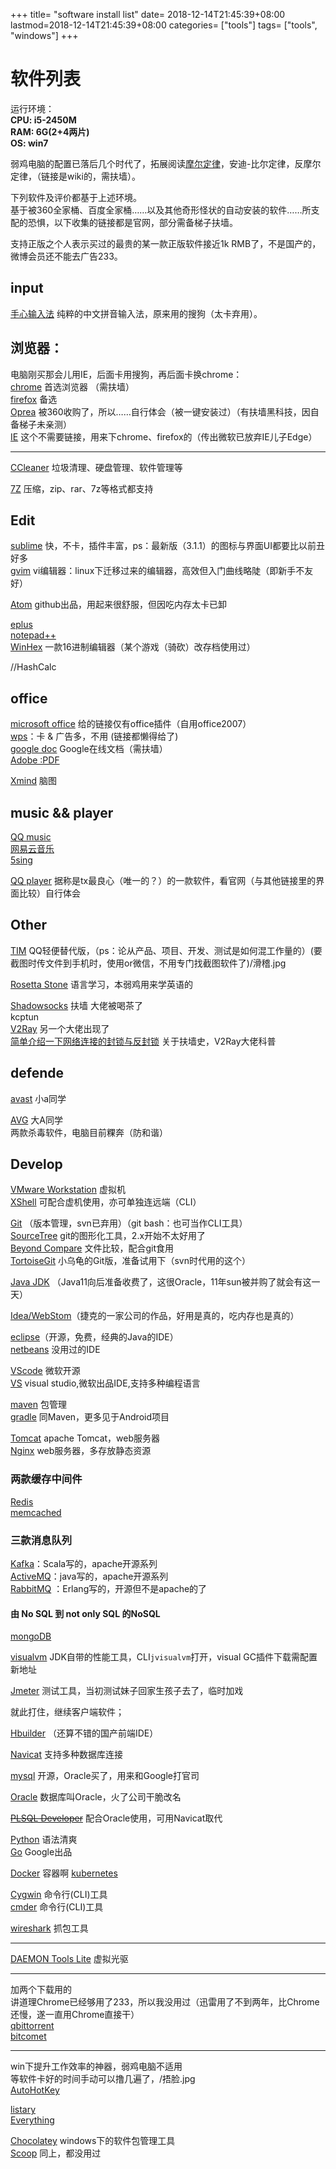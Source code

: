+++
title= "software install list"
date= 2018-12-14T21:45:39+08:00
lastmod=2018-12-14T21:45:39+08:00
categories= ["tools"]
tags= ["tools", "windows"]
+++


# 软件列表

运行环境：   
**CPU: i5-2450M  
RAM: 6G(2+4两片)    
OS:  win7**

弱鸡电脑的配置已落后几个时代了，拓展阅读[摩尔定律](https://zh.wikipedia.org/wiki/%E6%91%A9%E5%B0%94%E5%AE%9A%E5%BE%8B)，安迪-比尔定律，反摩尔定律，（链接是wiki的，需扶墙）。     

下列软件及评价都基于上述环境。  
基于被360全家桶、百度全家桶……以及其他奇形怪状的自动安装的软件……所支配的恐惧，以下收集的链接都是官网，部分需备梯子扶墙。  

支持正版之个人表示买过的最贵的某一款正版软件接近1k RMB了，不是国产的，微博会员还不能去广告233。

## input

[手心输入法](http://www.xinshuru.com) 纯粹的中文拼音输入法，原来用的搜狗（太卡弃用）。

## 浏览器：
电脑刚买那会儿用IE，后面卡用搜狗，再后面卡换chrome：  
[chrome](https://www.google.com/chrome)  首选浏览器  （需扶墙）    
[firefox](https:www.firefox.com)  备选    
[Oprea](https://www.opera.com)  被360收购了，所以……自行体会（被一键安装过）（有扶墙黑科技，因自备梯子未亲测）    
[IE](#) 这个不需要链接，用来下chrome、firefox的（传出微软已放弃IE儿子Edge）  

---
[CCleaner](http://www.ccleaner.com/)  垃圾清理、硬盘管理、软件管理等

[7Z](https://www.7-zip.org/)  压缩，zip、rar、7z等格式都支持

## Edit
[sublime](http://www.sublimetext.com/)  快，不卡，插件丰富，ps：最新版（3.1.1）的图标与界面UI都要比以前丑好多    
[gvim](https://www.vim.org/download.php)  vi编辑器：linux下迁移过来的编辑器，高效但入门曲线略陡（即新手不友好）    

[Atom](https://atom.io/)    github出品，用起来很舒服，但因吃内存太卡已卸

[eplus](https://www.eplus.com)  
[notepad++](https://notepad-plus-plus.org/)     
[WinHex](https://www.x-ways.net/winhex/)  一款16进制编辑器（某个游戏（骑砍）改存档使用过）

//HashCalc


## office
[microsoft office](https://www.microsoft.com/zh-cn/download/default.aspx) 给的链接仅有office插件（自用office2007）  
[wps]()：卡 & 广告多，不用 (链接都懒得给了)      
[google doc](https://docs.google.com)   Google在线文档（需扶墙）  
[Adobe :PDF](https://helpx.adobe.com/download-install.html?promoid=2K4PCJ2R&mv=other)   

[Xmind](https://www.xmind.net) 脑图

## music && player
[QQ music](http://y.qq.com/download)   
[网易云音乐](https://music.163.com)  
[5sing](http://5sing.kugou.com/index.html)

[QQ player](http://player.qq.com/) 据称是tx最良心（唯一的？）的一款软件，看官网（与其他链接里的界面比较）自行体会

## Other
[TIM](https://tim.qq.com) QQ轻便替代版，（ps：论从产品、项目、开发、测试是如何混工作量的）(要截图时传文件到手机时，使用or微信，不用专门找截图软件了)/滑稽.jpg

[Rosetta Stone](https://www.rosettastone.com/) 语言学习，本弱鸡用来学英语的

[Shadowsocks](https://github.com/shadowsocks/shadowsocks) 扶墙  大佬被喝茶了  
kcptun  
[V2Ray](https://www.v2ray.com/)  另一个大佬出现了  
[简单介绍一下网络连接的封锁与反封锁](https://steemit.com/cn/@v2ray/6knmmb)  关于扶墙史，V2Ray大佬科普


## defende
[avast](https://www.avast.com)  小a同学

[AVG](https://www.avg.com)   大A同学  
两款杀毒软件，电脑目前粿奔（防和谐）

## Develop

[VMware Workstation](https://www.vmware.com/cn/products/workstation-pro/faqs.html#downloads-trials) 虚拟机  
[XShell](https://www.netsarang.com/products/xsh_overview.html) 可配合虚机使用，亦可单独连远端（CLI）

[Git](https://www.git-scm.com/download) （版本管理，svn已弃用）（git bash：也可当作CLI工具）   
[SourceTree](https://www.sourcetreeapp.com/) git的图形化工具，2.x开始不太好用了   
[Beyond Compare](https://www.scootersoftware.com/download.php) 文件比较，配合git食用  
[TortoiseGit](https://tortoisegit.org/download/) 小乌龟的Git版，准备试用下（svn时代用的这个）


[Java JDK](https://www.oracle.com/technetwork/java/javase/downloads/index.html)  （Java11向后准备收费了，这很Oracle，11年sun被并购了就会有这一天）

[Idea/WebStom](http://www.jetbrains.com/)（捷克的一家公司的作品，好用是真的，吃内存也是真的）

[eclipse](https://www.eclipse.org/downloads)（开源，免费，经典的Java的IDE）     
[netbeans](https://netbeans.org/)   没用过的IDE


[VScode](https://code.visualstudio.com/)   微软开源   
[VS](https://visualstudio.microsoft.com/zh-hans/downloads)    visual studio,微软出品IDE,支持多种编程语言

[maven](http://maven.apache.org)  包管理   
[gradle](https://gradle.org/install)  同Maven，更多见于Android项目

[Tomcat](http://tomcat.apache.org)  apache Tomcat，web服务器  
[Nginx](http://nginx.org)   web服务器，多存放静态资源

### 两款缓存中间件   
[Redis](https://redis.io/download)   
[memcached](https://memcached.org/)


### 三款消息队列   
[Kafka](https://kafka.apache.org/downloads)：Scala写的，apache开源系列  
[ActiveMQ](http://activemq.apache.org/download.html)：java写的，apache开源系列   
[RabbitMQ](https://www.rabbitmq.com/)    ：Erlang写的，开源但不是apache的了

#### 由 No SQL 到 not only SQL 的NoSQL  
[mongoDB](https://www.mongodb.com/download-center/community)


[visualvm](https://visualvm.github.io/) JDK自带的性能工具，CLI`jvisualvm`打开，visual GC插件下载需配置新地址

[Jmeter](https://jmeter.apache.org/download_jmeter.cgi) 测试工具，当初测试妹子回家生孩子去了，临时加戏

就此打住，继续客户端软件；

[Hbuilder](http://www.dcloud.io)  （还算不错的国产前端IDE）

[Navicat](https://www.navicat.com)   支持多种数据库连接

[mysql](https://www.mysql.com/downloads) 开源，Oracle买了，用来和Google打官司

[Oracle](https://www.oracle.com/downloads/index.html) 数据库叫Oracle，火了公司干脆改名

[~~PLSQL Developer~~](#) 配合Oracle使用，可用Navicat取代

[Python](https://www.python.org/downloads)  语法清爽   
[Go](https://golang.org)                    Google出品    

[Docker](https://www.docker.com)            容器啊
[kubernetes](https://kubernetes.io/)

[Cygwin](https://cygwin.com/install.html)   命令行(CLI)工具   
[cmder](http://cmder.net/)  命令行(CLI)工具

[wireshark](https://www.wireshark.org/download.html) 抓包工具

----
[DAEMON Tools Lite](https://www.daemon-tools.cc/downloads)  虚拟光驱

---
加两个下载用的    
讲道理Chrome已经够用了233，所以我没用过（迅雷用了不到两年，比Chrome还慢，遂一直用Chrome直接干）  
[qbittorrent](https://www.qbittorrent.org/download.php)   
[bitcomet](https://www.bitcomet.com/en/downloads)

---
win下提升工作效率的神器，弱鸡电脑不适用  
等软件卡好的时间手动可以撸几遍了，/捂脸.jpg   
[AutoHotKey](https://www.autohotkey.com/download)  

[listary](https://www.listary.com/download)  
[Everything](https://www.voidtools.com/downloads/)  

[Chocolatey](https://chocolatey.org/)   windows下的软件包管理工具  
[Scoop](https://scoop.sh/)              同上，都没用过